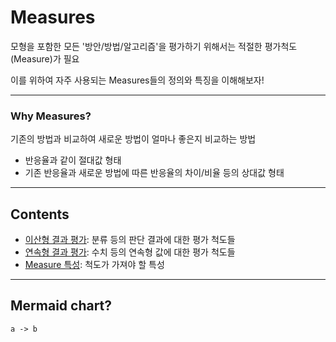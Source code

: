 <!-- .slide: data-background="#E6F7FF" -->

# Measures <!-- .element: class="r-fit-text" -->

모형을 포함한 모든 '방안/방법/알고리즘'을 평가하기 위해서는 적절한 평가척도(Measure)가 필요

이를 위하여 자주 사용되는 Measures들의 정의와 특징을 이해해보자!

---

### Why Measures?

기존의 방법과 비교하여 새로운 방법이 얼마나 좋은지 비교하는 방법

- 반응율과 같이 절대값 형태
- 기존 반응율과 새로운 방법에 따른 반응율의 차이/비율 등의 상대값 형태

---

## Contents

- [이산형 결과 평가](#/01_Discrete): 분류 등의 판단 결과에 대한 평가 척도들
- [연속형 결과 평가](#/02_Continuous): 수치 등의 연속형 값에 대한 평가 척도들
- [Measure 특성](#/03_Metric): 척도가 가져야 할 특성

---

## Mermaid chart?
~~~mermaid
a -> b
~~~
